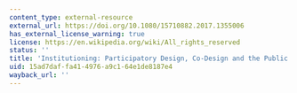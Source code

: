 ```yaml
---
content_type: external-resource
external_url: https://doi.org/10.1080/15710882.2017.1355006
has_external_license_warning: true
license: https://en.wikipedia.org/wiki/All_rights_reserved
status: ''
title: 'Institutioning: Participatory Design, Co-Design and the Public Realm'
uid: 15ad7daf-fa41-4976-a9c1-64e1de8187e4
wayback_url: ''
---
```

